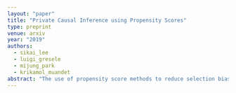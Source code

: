 ```yaml
---
layout: "paper"
title: "Private Causal Inference using Propensity Scores"
type: preprint
venue: arxiv
year: "2019"
authors:
  - sikai_lee
  - luigi_gresele
  - mijung_park
  - krikamol_muandet
abstract: "The use of propensity score methods to reduce selection bias when determining causal effects is common practice for observational studies. Although such studies in econometrics, social science, and medicine often rely on sensitive data, there has been no prior work on privatising the propensity scores used to ascertain causal effects from observed data. In this paper, we demonstrate how to privatise the propensity score and quantify how the added noise for privatisation affects the propensity score as well as subsequent causal inference. We test our methods on both simulated and real-world datasets. The results are consistent with our theoretical findings that the privatisation preserves the validity of subsequent causal analysis with high probability. More importantly, our results empirically demonstrate that the proposed solutions are practical for moderately-sized datasets."
---
```

